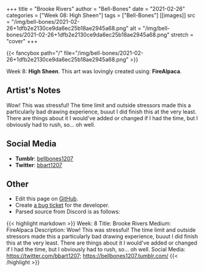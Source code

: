 +++
title =       "Brooke Rivers"
author =      "Bell-Bones"
date =        "2021-02-26"
categories =  ["Week 08: High Sheen"]
tags =        ["Bell-Bones"]
[[images]]
                      src = "/img/bell-bones/2021-02-26+1dfb2e2130ce9da6ec25b18ae2945a68.png"
                      alt = "/img/bell-bones/2021-02-26+1dfb2e2130ce9da6ec25b18ae2945a68.png"
                      stretch = "cover"
+++


{{< fancybox path="/" file="/img/bell-bones/2021-02-26+1dfb2e2130ce9da6ec25b18ae2945a68.png" >}}


Week 8: **High Sheen**. This art was lovingly created using: **FireAlpaca**.

## Artist's Notes

Wow! This was stressful! The time limit and outside stressors made this a particularly bad drawing experience, buuut I did finish this at the very least. There are things about it I would've added or changed if I had the time, but I obviously had to rush, so... oh well.

## Social Media

- **Tumblr**: [bellbones1207]()
- **Twitter**: [bbart1207]()


## Other

- Edit this page on [GitHub](https://github.com/teaminkling/web-refresh/edit/main/blog/content/blog/bell-bones-week-8-3521.md).
- Create [a bug ticket](https://github.com/teaminkling/web-refresh/issues/new?assignees=&labels=bug&template=problem-report.md&title=) for the developer.
- Parsed source from Discord is as follows:

{{< highlight markdown >}}
Week: 8
Title: Brooke Rivers
Medium: FireAlpaca
Description: Wow! This was stressful! The time limit and outside stressors made this a particularly bad drawing experience, buuut I did finish this at the very least. There are things about it I would've added or changed if I had the time, but I obviously had to rush, so... oh well.
Social Media: https://twitter.com/bbart1207; https://bellbones1207.tumblr.com/
{{< /highlight >}}